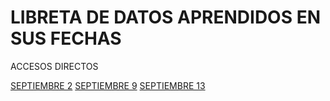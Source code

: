 # LIBRETA DE DATOS APRENDIDOS EN SUS FECHAS
ACCESOS DIRECTOS


[SEPTIEMBRE 2](programacion-Jireth08/Septiembre-2.md)
[SEPTIEMBRE 9](programacion-Jireth08/Septiembre-9.md)
[SEPTIEMBRE 13](programacion-Jireth08/Septiembre-13.md)
